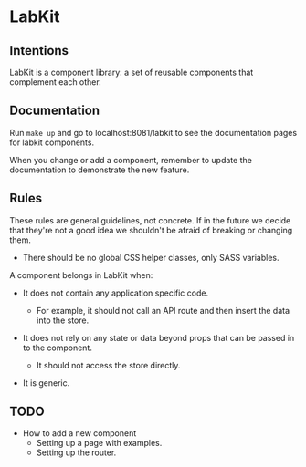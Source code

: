 # LabKit

## Intentions

LabKit is a component library: a set of reusable components that complement each other.

## Documentation

Run `make up` and go to localhost:8081/labkit to see the documentation pages
for labkit components.

When you change or add a component, remember to update the documentation to
demonstrate the new feature.


## Rules

These rules are general guidelines, not concrete. If in the future we decide that they're not a good idea we shouldn't be afraid of breaking or changing them.

* There should be no global CSS helper classes, only SASS variables.

A component belongs in LabKit when:

* It does not contain any application specific code.

    * For example, it should not call an API route and then insert the data into the store.

* It does not rely on any state or data beyond props that can be passed in to the component.

    * It should not access the store directly.

* It is generic.

## TODO

* How to add a new component
    * Setting up a page with examples.
    * Setting up the router.
